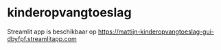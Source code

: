 # kinderopvangtoeslag

Streamlit app is beschikbaar op https://mattijn-kinderopvangtoeslag-gui-dbyfpf.streamlitapp.com
